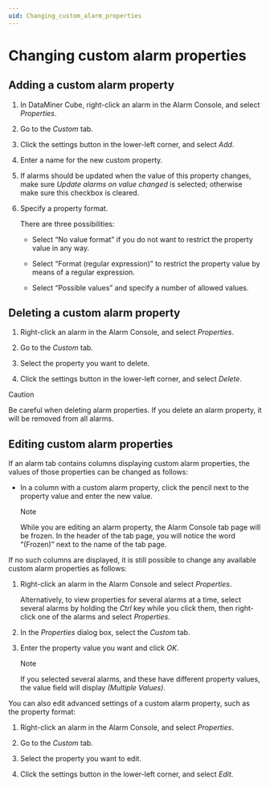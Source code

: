 ```yaml
---
uid: Changing_custom_alarm_properties
---
```


# Changing custom alarm properties

## Adding a custom alarm property

1. In DataMiner Cube, right-click an alarm in the Alarm Console, and select *Properties*.

1. Go to the *Custom* tab.

1. Click the settings button in the lower-left corner, and select *Add*.

1. Enter a name for the new custom property.

1. If alarms should be updated when the value of this property changes, make sure *Update alarms on value changed* is selected; otherwise make sure this checkbox is cleared.

1. Specify a property format.

   There are three possibilities:

   - Select “No value format” if you do not want to restrict the property value in any way.

   - Select “Format (regular expression)” to restrict the property value by means of a regular expression.

   - Select “Possible values” and specify a number of allowed values.

## Deleting a custom alarm property

1. Right-click an alarm in the Alarm Console, and select *Properties*.

1. Go to the *Custom* tab.

1. Select the property you want to delete.

1. Click the settings button in the lower-left corner, and select *Delete*.

> [!CAUTION]
> Be careful when deleting alarm properties. If you delete an alarm property, it will be removed from all alarms.

## Editing custom alarm properties

If an alarm tab contains columns displaying custom alarm properties, the values of those properties can be changed as follows:

- In a column with a custom alarm property, click the pencil next to the property value and enter the new value.

  > [!NOTE]
  > While you are editing an alarm property, the Alarm Console tab page will be frozen. In the header of the tab page, you will notice the word “(Frozen)” next to the name of the tab page.

If no such columns are displayed, it is still possible to change any available custom alarm properties as follows:

1. Right-click an alarm in the Alarm Console and select *Properties*.

   Alternatively, to view properties for several alarms at a time, select several alarms by holding the *Ctrl* key while you click them, then right-click one of the alarms and select *Properties*.

1. In the *Properties* dialog box, select the *Custom* tab.

1. Enter the property value you want and click *OK*.

   > [!NOTE]
   > If you selected several alarms, and these have different property values, the value field will display *(Multiple Values)*.

You can also edit advanced settings of a custom alarm property, such as the property format:

1. Right-click an alarm in the Alarm Console, and select *Properties*.

1. Go to the *Custom* tab.

1. Select the property you want to edit.

1. Click the settings button in the lower-left corner, and select *Edit*.
